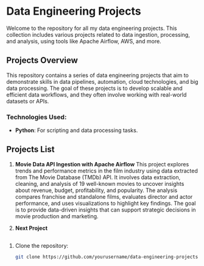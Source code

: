 # Data Engineering Projects

Welcome to the repository for all my data engineering projects. This collection includes various projects related to data ingestion, processing, and analysis, using tools like Apache Airflow, AWS, and more.

## Projects Overview

This repository contains a series of data engineering projects that aim to demonstrate skills in data pipelines, automation, cloud technologies, and big data processing. The goal of these projects is to develop scalable and efficient data workflows, and they often involve working with real-world datasets or APIs.

### Technologies Used:
- **Python**: For scripting and data processing tasks.

## Projects List

1. **Movie Data API Ingestion with Apache Airflow**
  This project explores trends and performance metrics in the film industry using data extracted from The Movie Database (TMDb) API. It involves data extraction, cleaning, and analysis of 19 well-known movies to uncover insights about revenue, budget, profitability, and popularity. The analysis compares franchise and standalone films, evaluates director and actor performance, and uses visualizations to highlight key findings. The goal is to provide data-driven insights that can support strategic decisions in movie production and marketing.

2. **Next Project**
## 

1. Clone the repository:
   ```bash
   git clone https://github.com/yourusername/data-engineering-projects.git
